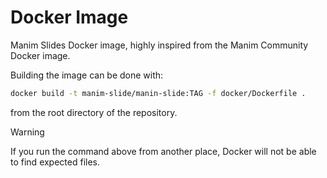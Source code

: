 # Docker Image

Manim Slides Docker image, highly inspired from the Manim Community Docker image.

Building the image can be done with:

```bash
docker build -t manim-slide/manin-slide:TAG -f docker/Dockerfile .
```

from the root directory of the repository.

> [!WARNING]
> If you run the command above from another place,
> Docker will not be able to find expected files.
